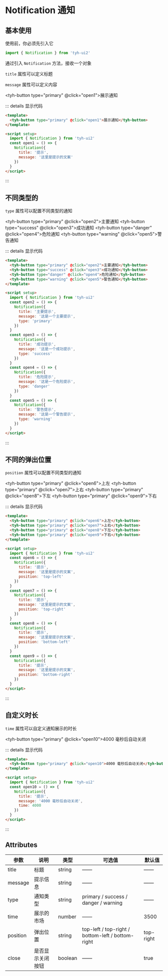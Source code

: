 # Notification 通知

## 基本使用

使用前，你必须先引入它

```js
import { Notification } from 'tyh-ui2'
```

通过引入 `Notification` 方法，接收一个对象

`title` 属性可以定义标题

`message` 属性可以定义内容

<tyh-button type="primary" @click="open1">展示通知</tyh-button>

::: details 显示代码

```html
<template>
  <tyh-button type="primary" @click="open1">展示通知</tyh-button>
</template>

<script setup>
  import { Notification } from 'tyh-ui2'
  const open1 = () => {
    Notification({
      title: '提示',
      message: '这里是提示的文案'
    })
  }
</script>
```

:::

## 不同类型的

`type` 属性可以配置不同类型的通知

<tyh-button type="primary" @click="open2">主要通知</tyh-button>
<tyh-button type="success" @click="open3">成功通知</tyh-button>
<tyh-button type="danger" @click="open4">危险通知</tyh-button>
<tyh-button type="warning" @click="open5">警告通知</tyh-button>

::: details 显示代码

```html
<template>
  <tyh-button type="primary" @click="open2">主要通知</tyh-button>
  <tyh-button type="success" @click="open3">成功通知</tyh-button>
  <tyh-button type="danger" @click="open4">危险通知</tyh-button>
  <tyh-button type="warning" @click="open5">警告通知</tyh-button>
</template>

<script setup>
  import { Notification } from 'tyh-ui2'
  const open2 = () => {
    Notification({
      title: '主要提示',
      message: '这是一个主要提示',
      type: 'primary'
    })
  }
  const open3 = () => {
    Notification({
      title: '成功提示',
      message: '这是一个成功提示',
      type: 'success'
    })
  }
  const open4 = () => {
    Notification({
      title: '危险提示',
      message: '这是一个危险提示',
      type: 'danger'
    })
  }
  const open5 = () => {
    Notification({
      title: '警告提示',
      message: '这是一个警告提示',
      type: 'warning'
    })
  }
</script>
```

:::

## 不同的弹出位置

`position` 属性可以配置不同类型的通知

<tyh-button type="primary" @click="open6">上左</tyh-button>
<tyh-button type="primary" @click="open7">上右</tyh-button>
<tyh-button type="primary" @click="open8">下左</tyh-button>
<tyh-button type="primary" @click="open9">下右</tyh-button>

::: details 显示代码

```html
<template>
  <tyh-button type="primary" @click="open6">上左</tyh-button>
  <tyh-button type="primary" @click="open7">上右</tyh-button>
  <tyh-button type="primary" @click="open8">下左</tyh-button>
  <tyh-button type="primary" @click="open9">下右</tyh-button>
</template>

<script setup>
  import { Notification } from 'tyh-ui2'
  const open6 = () => {
    Notification({
      title: '提示',
      message: '这里是提示的文案',
      position: 'top-left'
    })
  }
  const open7 = () => {
    Notification({
      title: '提示',
      message: '这里是提示的文案',
      position: 'top-right'
    })
  }
  const open8 = () => {
    Notification({
      title: '提示',
      message: '这里是提示的文案',
      position: 'bottom-left'
    })
  }
  const open9 = () => {
    Notification({
      title: '提示',
      message: '这里是提示的文案',
      position: 'bottom-right'
    })
  }
</script>
```

:::

## 自定义时长

`time` 属性可以自定义通知展示的时长

<tyh-button type="primary" @click="open10">4000 毫秒后自动关闭</tyh-button>

::: details 显示代码

```html
<template>
  <tyh-button type="primary" @click="open10">4000 毫秒后自动关闭</tyh-button>
</template>

<script setup>
  import { Notification } from 'tyh-ui2'
  const open10 = () => {
    Notification({
      title: '提示',
      message: '4000 毫秒后自动关闭',
      time: 4000
    })
  }
</script>
```

:::

## Attributes

| 参数     | 说明             | 类型    | 可选值                                            | 默认值    |
| -------- | ---------------- | ------- | ------------------------------------------------- | --------- |
| title    | 标题             | string  | ——                                                | ——        |
| message  | 提示信息         | string  | ——                                                | ——        |
| type     | 通知类型         | string  | primary / success / danger / warning              | ——        |
| time     | 展示的市场       | number  | ——                                                | 3500      |
| position | 弹出位置         | string  | top-left / top-right / bottom-left / bottom-right | top-right |
| close    | 是否显示关闭按钮 | boolean | ——                                                | true      |

<script setup>
  import { Notification } from '@tyh-ui2/components'
  const open1 = () => {
    Notification({
      title: '提示',
      message: '这里是提示的文案'
    })
  }
  const open2 = () => {
    Notification({
      title: '主要提示',
      message: '这是一个主要提示',
      type: 'primary'
    })
  }
  const open3 = () => {
    Notification({
      title: '成功提示',
      message: '这是一个成功提示',
      type: 'success'
    })
  }
  const open4 = () => {
    Notification({
      title: '危险提示',
      message: '这是一个危险提示',
      type: 'danger'
    })
  }
  const open5 = () => {
    Notification({
      title: '警告提示',
      message: '这是一个警告提示',
      type: 'warning'
    })
  }
  const open6 = () => {
    Notification({
      title: '提示',
      message: '这里是提示的文案',
      position: 'top-left'
    })
  }
  const open7 = () => {
    Notification({
      title: '提示',
      message: '这里是提示的文案',
      position: 'top-right'
    })
  }
  const open8 = () => {
    Notification({
      title: '提示',
      message: '这里是提示的文案',
      position: 'bottom-left'
    })
  }
  const open9 = () => {
    Notification({
      title: '提示',
      message: '这里是提示的文案',
      position: 'bottom-right'
    })
  }
   const open10 = () => {
    Notification({
      title: '提示',
      message: '4000 毫秒后自动关闭',
      time: 4000
    })
  }
</script>

<style scoped>
.tyh-button {
  margin: 5px;
}
</style>
